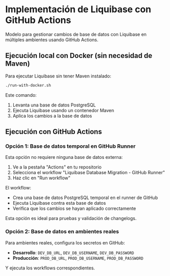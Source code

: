 # Implementación de Liquibase con GitHub Actions

Modelo para gestionar cambios de base de datos con Liquibase en múltiples ambientes usando GitHub Actions.

## Ejecución local con Docker (sin necesidad de Maven)

Para ejecutar Liquibase sin tener Maven instalado:

```bash
./run-with-docker.sh
```

Este comando:
1. Levanta una base de datos PostgreSQL
2. Ejecuta Liquibase usando un contenedor Maven
3. Aplica los cambios a la base de datos

## Ejecución con GitHub Actions

### Opción 1: Base de datos temporal en GitHub Runner

Esta opción no requiere ninguna base de datos externa:

1. Ve a la pestaña "Actions" en tu repositorio
2. Selecciona el workflow "Liquibase Database Migration - GitHub Runner"
3. Haz clic en "Run workflow"

El workflow:
- Crea una base de datos PostgreSQL temporal en el runner de GitHub
- Ejecuta Liquibase contra esta base de datos
- Verifica que los cambios se hayan aplicado correctamente

Esta opción es ideal para pruebas y validación de changelogs.

### Opción 2: Base de datos en ambientes reales

Para ambientes reales, configura los secretos en GitHub:

- **Desarrollo**: `DEV_DB_URL`, `DEV_DB_USERNAME`, `DEV_DB_PASSWORD`
- **Producción**: `PROD_DB_URL`, `PROD_DB_USERNAME`, `PROD_DB_PASSWORD`

Y ejecuta los workflows correspondientes.